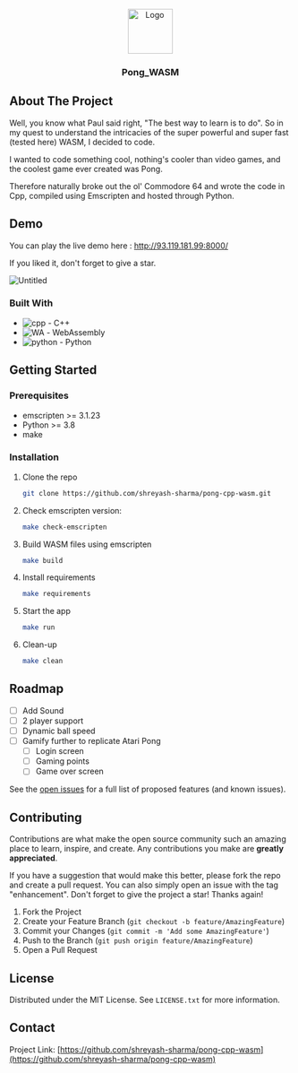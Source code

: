 <br />
<div align="center">
  <a href="https://github.com/shreyash-sharma/pong-cpp-wasm">
    <img src="https://user-images.githubusercontent.com/14334982/196043530-56af2cb5-b250-48e0-a716-91373a8fb09d.png" alt="Logo" width="80" height="80">
  </a>

<h3 align="center">Pong_WASM</h3>

</div>

<!-- ABOUT THE PROJECT -->
## About The Project

Well, you know what Paul said right, "The best way to learn is to do". So in my quest to understand the intricacies of the super powerful and super fast (tested here) WASM, I decided to code.

I wanted to code something cool, nothing's cooler than video games, and the coolest game ever created was Pong.

Therefore naturally broke out the ol' Commodore 64 and wrote the code in Cpp, compiled using Emscripten and hosted through Python.


<!-- Demo -->
## Demo
You can play the live demo here : http://93.119.181.99:8000/

If you liked it, don't forget to give a star.

![Untitled](https://user-images.githubusercontent.com/14334982/196043999-ec9678f2-a3d9-49ca-a1b5-0e2b2f8a9a7e.gif)

### Built With

* ![cpp](https://user-images.githubusercontent.com/14334982/196041931-f7775f4e-3d83-4f32-b33f-d99d6832dfef.png) - C++
* ![WA](https://user-images.githubusercontent.com/14334982/196041937-46093e99-a134-4ab1-9c5f-53bbe2f4cdea.png) - WebAssembly
* ![python](https://user-images.githubusercontent.com/14334982/196041949-a8acc74e-c367-40bc-9758-af61962317af.png) - Python



<!-- GETTING STARTED -->
## Getting Started

### Prerequisites

* emscripten >= 3.1.23 
* Python >= 3.8
* make

### Installation

1. Clone the repo
   ```sh
   git clone https://github.com/shreyash-sharma/pong-cpp-wasm.git
   ```
3. Check emscripten version:
   ```sh
   make check-emscripten
   ```
4. Build WASM files using emscripten
   ```sh
   make build
   ```
5. Install requirements
   ```sh
   make requirements
   ```
6. Start the app
   ```sh
   make run
   ```
7. Clean-up
   ```sh
   make clean
   ```

<!-- ROADMAP -->
## Roadmap

- [ ] Add Sound
- [ ] 2 player support
- [ ] Dynamic ball speed
- [ ] Gamify further to replicate Atari Pong
    - [ ] Login screen
    - [ ] Gaming points
    - [ ] Game over screen

See the [open issues](https://github.com/shreyash-sharma/pong-cpp-wasm/issues) for a full list of proposed features (and known issues).



<!-- CONTRIBUTING -->
## Contributing

Contributions are what make the open source community such an amazing place to learn, inspire, and create. Any contributions you make are **greatly appreciated**.

If you have a suggestion that would make this better, please fork the repo and create a pull request. You can also simply open an issue with the tag "enhancement".
Don't forget to give the project a star! Thanks again!

1. Fork the Project
2. Create your Feature Branch (`git checkout -b feature/AmazingFeature`)
3. Commit your Changes (`git commit -m 'Add some AmazingFeature'`)
4. Push to the Branch (`git push origin feature/AmazingFeature`)
5. Open a Pull Request


<!-- LICENSE -->
## License

Distributed under the MIT License. See `LICENSE.txt` for more information.



<!-- CONTACT -->
## Contact


Project Link: [https://github.com/shreyash-sharma/pong-cpp-wasm](https://github.com/shreyash-sharma/pong-cpp-wasm)

